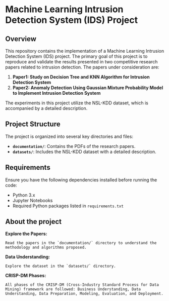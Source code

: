 # Machine Learning Intrusion Detection System (IDS) Project

## Overview

This repository contains the implementation of a Machine Learning Intrusion Detection System (IDS) project. The primary goal of this project is to reproduce and validate the results presented in two competitive research papers related to intrusion detection.
The papers under consideration are:

1. **Paper1: Study on Decision Tree and KNN Algorithm for Intrusion Detection System**
2. **Paper2: Anomaly Detection Using Gaussian Mixture Probability Model to Implement Intrusion Detection System**

The experiments in this project utilize the NSL-KDD dataset, which is accompanied by a detailed description.

## Project Structure

The project is organized into several key directories and files:

- **`documentation/`**: Contains the PDFs of the research papers.
- **`datasets/`**: Includes the NSL-KDD dataset with a detailed description.

## Requirements

Ensure you have the following dependencies installed before running the code:

- Python 3.x
- Jupyter Notebooks
- Required Python packages listed in `requirements.txt`


## About the project

   **Explore the Papers:**

    Read the papers in the `documentation/` directory to understand the methodology and algorithms proposed.

  **Data Understanding:**

    Explore the dataset in the `datasets/` directory. 

   **CRISP-DM Phases:**

    All phases of the CRISP-DM (Cross-Industry Standard Process for Data Mining) framework are followed: Business Understanding, Data Understanding, Data Preparation, Modeling, Evaluation, and Deployment.



